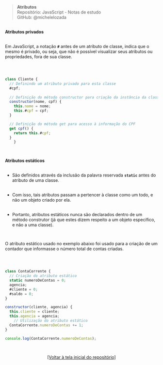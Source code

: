 > **Atributos**  
> Repositório: JavaScript - Notas de estudo     
> GitHub: @michelelozada
&nbsp;
     
&nbsp;   
**Atributos privados**  
&nbsp;  

Em JavaScript, a notação **`#`** antes de um atributo de classe, indica que o mesmo é privado, ou 
seja, que não é possível visualizar seus atributos ou propriedades, fora de sua classe. 

&nbsp;  

```js

class Cliente {
  // Definindo um atributo privado para esta classe
  #cpf;
	
  // Definição do método constructor para criação da instância da classe
  constructor(nome, cpf) {
    this.nome = nome;
    this.#cpf = cpf;
  }

  // Definição do método get para acesso à informação do CPF
  get cpf() {
    return this.#cpf;
  }
	}
```

&nbsp; 

**Atributos estáticos**  
&nbsp; 

- São definidos através da inclusão da palavra reservada **`static`** antes do atributo de uma classe.    
&nbsp; 

- Com isso, tais atributos passam a pertencer à classe como um todo, e não um objeto criado por ela.      
&nbsp; 

- Portanto, atributos estáticos nunca são declarados dentro de um método construtor (já que 
estes dizem respeito a um objeto específico, e não a uma classe).     

&nbsp; 

O atributo estático usado no exemplo abaixo foi usado para a criação de um contador que informasse 
o número total de contas criadas. 

&nbsp; 

```js

class ContaCorrente {
  // Criação do atributo estático
  static numeroDeContas = 0;
  agencia;
  #cliente = 0;
  #saldo = 0;
}	

constructor(cliente, agencia) {
  this.cliente = cliente;
  this.agencia = agencia;
	// Utilização do atributo estático 
  ContaCorrente.numeroDeContas += 1;
}

console.log(ContaCorrente.numeroDeContas);
```

&nbsp;

<div align="center">
<a href="https://github.com/michelelozada/JavaScript-Study-Notes">[Voltar à tela inicial do repositório]</a>
</div>